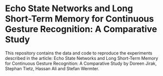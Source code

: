 # Echo State Networks and Long Short-Term Memory for Continuous Gesture Recognition: A Comparative Study

This repository contains the data and code to reproduce the experiments described in the article: 
Echo State Networks and Long Short-Term Memory for Continuous Gesture Recognition: A Comparative Study by Doreen Jirak, Stephan Tietz, Hassan Ali and Stefan Wermter.

